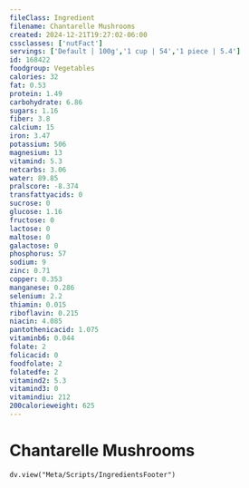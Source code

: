 ```yaml
---
fileClass: Ingredient
filename: Chantarelle Mushrooms
created: 2024-12-21T19:27:02-06:00
cssclasses: ['nutFact']
servings: ['Default | 100g','1 cup | 54','1 piece | 5.4']
id: 168422
foodgroup: Vegetables
calories: 32
fat: 0.53
protein: 1.49
carbohydrate: 6.86
sugars: 1.16
fiber: 3.8
calcium: 15
iron: 3.47
potassium: 506
magnesium: 13
vitamind: 5.3
netcarbs: 3.06
water: 89.85
pralscore: -8.374
transfattyacids: 0
sucrose: 0
glucose: 1.16
fructose: 0
lactose: 0
maltose: 0
galactose: 0
phosphorus: 57
sodium: 9
zinc: 0.71
copper: 0.353
manganese: 0.286
selenium: 2.2
thiamin: 0.015
riboflavin: 0.215
niacin: 4.085
pantothenicacid: 1.075
vitaminb6: 0.044
folate: 2
folicacid: 0
foodfolate: 2
folatedfe: 2
vitamind2: 5.3
vitamind3: 0
vitamindiu: 212
200calorieweight: 625
---
```


# Chantarelle Mushrooms

```dataviewjs
dv.view("Meta/Scripts/IngredientsFooter")
```
